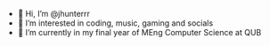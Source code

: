 - 👋 Hi, I’m @jhunterrr
- 👀 I’m interested in coding, music, gaming and socials
- 🌱 I’m currently in my final year of MEng Computer Science at QUB

<!---
jhunterrr/jhunterrr is a ✨ special ✨ repository because its `README.md` (this file) appears on your GitHub profile.
You can click the Preview link to take a look at your changes.
--->
